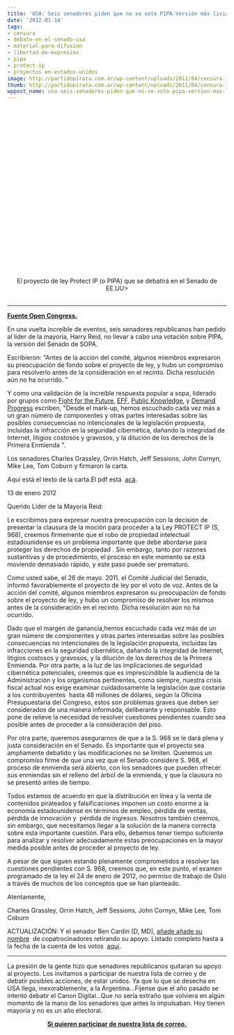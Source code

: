 ```yaml
---
title: 'USA: Seis senadores piden que no se vote PIPA-Versión más liviana que SOPA'
date: '2012-01-14'
tags:
- censura
- debate-en-el-senado-usa
- material-para-difusion
- libertad-de-expresion
- pipa
- protect-ip
- proyectos-en-estados-unidos
image: http://partidopirata.com.ar/wp-content/uploads/2011/04/censura.jpg
thumb: http://partidopirata.com.ar/wp-content/uploads/2011/04/censura-150x150.jpg
wppost_name: usa-seis-senadores-piden-que-no-se-vote-pipa-version-mas-liviana-que-sopa
---
```


<center>
<object style="height: 390px; width: 640px;" width="640" height="360" classid="clsid:d27cdb6e-ae6d-11cf-96b8-444553540000" codebase="http://download.macromedia.com/pub/shockwave/cabs/flash/swflash.cab#version=6,0,40,0"><param name="allowFullScreen" value="true" /><param name="allowScriptAccess" value="always" /><param name="src" value="https://www.youtube.com/v/D9FnaygIXZA?version=3&amp;feature=player_embedded" /><param name="allowfullscreen" value="true" /><param name="allowscriptaccess" value="always" /><embed style="height: 390px; width: 640px;" width="640" height="360" type="application/x-shockwave-flash" src="https://www.youtube.com/v/D9FnaygIXZA?version=3&amp;feature=player_embedded" allowFullScreen="true" allowScriptAccess="always" allowfullscreen="true" allowscriptaccess="always" /></object>
El proyecto de ley Protect IP (o PIPA) que se debatirá en el Senado de EE.UU&gt;</center>&nbsp;

<hr />

<strong><a href="http://www.opencongress.org/articles/view/2461-Six-GOP-Co-Sponsors-of-PIPA-Ask-Reid-to-Cancel-Vote" target="_blank">Fuente Open Congress.</a></strong>

En una vuelta increíble de eventos, seis senadores republicanos han pedido al líder de la mayoría, Harry Reid, no llevar a cabo una votación sobre PIPA, la versión del Senado de SOPA.

Escribieron: "Antes de la acción del comité, algunos miembros expresaron su preocupación de fondo sobre el proyecto de ley, y hubo un compromiso para resolverlo antes de la consideración en el recinto. Dicha resolución aún no ha ocurrido. "

Y como una validación de la increíble respuesta popular a sopa, liderado por grupos como <a href="http://www.opencongress.org/articles/view/%E2%80%9Dhttp://fightforthefuture.org/%E2%80%9D">Fight for the Future</a>, <a href="http://www.opencongress.org/articles/view/%E2%80%9Dhttps://www.eff.org/%E2%80%9D">EFF</a>, <a href="http://www.opencongress.org/articles/view/%E2%80%9Dhttp://www.publicknowledge.org/%E2%80%9D">Public Knowledge</a>, y <a href="http://www.opencongress.org/articles/view/%E2%80%9Dhttp://demandprogress.org/%E2%80%9D">Demand Progress</a> escriben, "Desde el mark-up, hemos escuchado cada vez más a un gran número de componentes y otras partes interesadas sobre las posibles consecuencias no intencionales de la legislación propuesta, incluidas la infracción en la seguridad cibernética, dañando la integridad de Internet, litigios costosos y gravosos, y la dilución de los derechos de la Primera Enmienda ".

Los senadores Charles Grassley, Orrin Hatch, Jeff Sessions, John Cornyn, Mike Lee, Tom Coburn y firmaron la carta.

Aquí está el texto de la carta.El pdf está  <a href="http://www.scribd.com/doc/78185937/Letter-from-6-Senators-Telling-Reid-NOT-to-Schedule-a-Vote-on-Internet-Blacklist-Bill-aka-PIPA">acá</a>.

13 de enero 2012

Querido Líder de la Mayoría Reid:

Le escribimos para expresar nuestra preocupación con la decisión de presentar la clausura de la moción para proceder a la Ley PROTECT IP (S, 968), creemos firmemente que el robo de propiedad intelectual estadounidense es un problema importante que debe abordarse para proteger los derechos de propiedad . Sin embargo, tanto por razones sustantivas y de procedimiento, el proceso en este momento se está moviendo demasiado rápido, y este paso puede ser prematuro.

Como usted sabe, el 26 de mayo. 2011. el Comité Judicial del Senado, informó favorablemente el proyecto de ley por el voto de voz. Antes de la acción del comité, algunos miembros expresaron su preocupación de fondo sobre el proyecto de ley, y hubo un compromiso de resolver los mismos antes de la consideración en el recinto. Dicha resolución aún no ha ocurrido.

Dado que el margen de ganancia,hemos escuchado cada vez más de un gran número de componentes y otras partes interesadas sobre las posibles consecuencias no intencionales de la legislación propuesta, incluidas las infracciones en la seguridad cibernética, dañando la integridad de Internet, litigios costosos y gravosos, y la dilución de los derechos de la Primera Enmienda. Por otra parte, a la luz de las implicaciones de seguridad cibernética potenciales, creemos que es imprescindible la audiencia de la Administración y los organismos pertinentes, como siempre, nuestra crisis fiscal actual nos exige examinar cuidadosamente la legislación que costaría a los contribuyentes  hasta 48 millones de dólares, según la Oficina Presupuestaria del Congreso, estos son problemas graves que deben ser considerados de una manera informada, deliberante y responsable. Esto pone de relieve la necesidad de resolver cuestiones pendientes cuando sea posible antes de proceder a la consideración del piso.

Por otra parte, queremos asegurarnos de que a la S. 968 se le dará plena y justa consideración en el Senado. Es importante que el proyecto sea ampliamente debatido y las modificaciones no se limiten. Queremos un compromiso firme de que una vez que el Senado considere S. 968, el proceso de enmienda será abierto, con los senadores que pueden ofrecer sus enmiendas sin el relleno del árbol de la enmienda, y que la clausura no se presentó antes de tiempo.

Todos estamos de acuerdo en que la distribución en línea y la venta de contenidos pirateados y falsificaciones imponen un costo enorme a la economía estadounidense en términos de empleo, pérdida de ventas, pérdida de innovación y  pérdida de ingresos. Nosotros también creemos, sin embargo, que necesitamos llegar a la solución de la manera correcta sobre esta importante cuestión. Para ello, debemos tener tiempo suficiente para analizar y resolver adecuadamente estas preocupaciones en la mayor medida posible antes de proceder al proyecto de ley.

A pesar de que siguen estando plenamente comprometidos a resolver las cuestiones pendientes con S. 968, creemos que, en este punto, el examen programado de la ley el 24 de enero de 2012, no permiso de trabajo de Oslo a través de muchos de los conceptos que se han planteado.

Atentamente,

Charles Grassley, Orrin Hatch, Jeff Sessions, John Cornyn, Mike Lee, Tom Coburn

ACTUALIZACIÓN: Y el senador Ben Cardin [D, MD], <a href="http://cardin.senate.gov/newsroom/press/release/cardin-statement-on-protect-ip-act">añade añade su nombre</a>  de copatrocinadores retirando su apoyo. Listado completo hasta a la fecha de la cuenta de los votos  <a href="http://www.opencongress.org/wiki/Protect_IP_Act_Senate_whip_count">aquí</a>.

<hr />

La presión de la gente hizo que senadores republicanos quitaran su apoyo al proyecto.
Los invitamos a participar de nuestra lista de correo y de debatir posibles acciones, de estar unidos. Ya que lo que se desecha en USA llega, inexorablemente, a la Argentina...Fíjense que el año pasado se intentó debatir el Canon Digital...Que no sería extraño que volviera en algún momento de la mano de los senadores que antes lo impulsaban.
Hoy tienen mayoría y no es un año electoral.
<p style="text-align: center;"><strong><a href="http://lists.partidopirata.com.ar/listinfo.cgi/general-partidopirata.com.ar" target="_blank">Si quieren participar de nuestra lista de correo.</a></strong></p>
